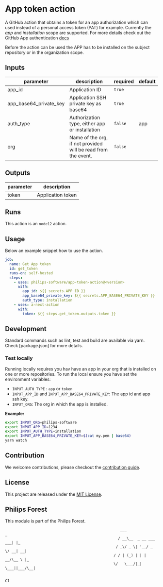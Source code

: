 # App token action

A GitHub action that obtains a token for an app authorization which can used instead of a personal access token (PAT) for example. Currently the *app* and *installation* scope are supported. For more details check out the GitHub App authentication [docs](https://docs.github.com/en/free-pro-team@latest/developers/apps/authenticating-with-github-apps)

Before the action can be used the APP has to be installed on the subject repository or in the organization scope.


## Inputs

| parameter              | description                                                   | required | default |
| ---------------------- | ------------------------------------------------------------- | -------- | ------- |
| app_id                 | Application ID                                                | `true`   |         |
| app_base64_private_key | Application SSH private key as base64                         | `true`   |         |
| auth_type              | Authorization type, either app or installation                | `false`  | app     |
| org                    | Name of the org, if not provided will be read from the event. | `false`  |         |


## Outputs

| parameter | description       |
| --------- | ----------------- |
| token     | Application token |


## Runs

This action is an `node12` action.

## Usage

Below an example snippet how to use the action.

```yml
job:
  name: Get App token
  id: get_token
  runs-on: self-hosted
  steps:
    - uses: philips-software/app-token-action@<version>
      with:
        app_id: ${{ secrets.APP_ID }}
        app_base64_private_key: ${{ secrets.APP_BASE64_PRIVATE_KEY }}
        auth_type: installation
    - uses: a-next-action
      with:
        token: ${{ steps.get_token.outputs.token }}

```

## Development

Standard commands such as lint, test and build are available via yarn. Check [package.json] for more details.

### Test locally

Running locally requires you hav have an app in your org that is installed on one or more repositories. To run the local ensure you have set the environment variables:

- `INPUT_AUTH_TYPE` : `app` or `token`
- `INPUT_APP_ID` and `INPUT_APP_BASE64_PRIVATE_KEY`: The app id and app ssh key. 
- `INPUT_ORG`: The org in which the app is installed.


**Example:**

```bash
export INPUT_ORG=philips-software
export INPUT_APP_ID=1234
export INPUT_AUTH_TYPE=installation
export INPUT_APP_BASE64_PRIVATE_KEY=$(cat my.pem | base64)
yarn watch
```

## Contribution

We welcome contributions, please checkout the [contribution guide](CONTRIBUTING.md). 


## License

This project are released under the [MIT License](./LICENSE).

## Philips Forest

This module is part of the Philips Forest.

```
                                                     ___                   _
                                                    / __\__  _ __ ___  ___| |_
                                                   / _\/ _ \| '__/ _ \/ __| __|
                                                  / / | (_) | | |  __/\__ \ |_
                                                  \/   \___/|_|  \___||___/\__|

                                                                            CI
```